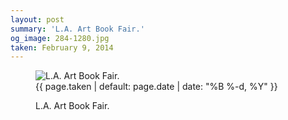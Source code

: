 ```yaml
---
layout: post
summary: 'L.A. Art Book Fair.'
og_image: 284-1280.jpg
taken: February 9, 2014
---
```


<figure class="post" data-src="{{ site.assets_url }}/{{ page.og_image }}" data-sub-html='#caption-{{ page.id | remove_first: "/" }}'>
<img alt="L.A. Art Book Fair." sizes="(min-width: 700px) 50vw, calc(100vw - 2rem)" src="{{ site.assets_url }}/284-640.jpg" srcset="{{ site.assets_url }}/284-1280.jpg 1280w, {{ site.assets_url }}/284-960.jpg 960w, {{ site.assets_url }}/284-640.jpg 640w, {{ site.assets_url }}/284-320.jpg 320w"/>
<figcaption id='caption-{{ page.id | remove_first: "/" }}'>
<time>{{ page.taken | default: page.date | date: "%B %-d, %Y" }}</time>
<p>L.A. Art Book Fair.</p>
</figcaption>
</figure>
